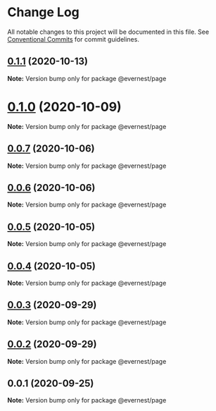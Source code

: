 # Change Log

All notable changes to this project will be documented in this file.
See [Conventional Commits](https://conventionalcommits.org) for commit guidelines.

## [0.1.1](https://github.com/everdevs/design-system/compare/v0.1.0...v0.1.1) (2020-10-13)

**Note:** Version bump only for package @evernest/page





# [0.1.0](https://github.com/everdevs/design-system/compare/v0.0.7...v0.1.0) (2020-10-09)

**Note:** Version bump only for package @evernest/page





## [0.0.7](https://github.com/everdevs/design-system/compare/v0.0.6...v0.0.7) (2020-10-06)

**Note:** Version bump only for package @evernest/page





## [0.0.6](https://github.com/everdevs/design-system/compare/v0.0.5...v0.0.6) (2020-10-06)

**Note:** Version bump only for package @evernest/page





## [0.0.5](https://github.com/everdevs/design-system/compare/v0.0.4...v0.0.5) (2020-10-05)

**Note:** Version bump only for package @evernest/page





## [0.0.4](https://github.com/everdevs/design-system/compare/v0.0.3...v0.0.4) (2020-10-05)

**Note:** Version bump only for package @evernest/page





## [0.0.3](https://github.com/everdevs/design-system/compare/v0.0.2...v0.0.3) (2020-09-29)

**Note:** Version bump only for package @evernest/page





## [0.0.2](https://github.com/everdevs/design-system/compare/v0.0.1...v0.0.2) (2020-09-29)

**Note:** Version bump only for package @evernest/page





## 0.0.1 (2020-09-25)

**Note:** Version bump only for package @evernest/page
